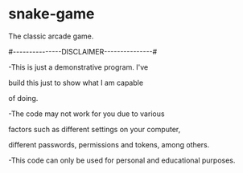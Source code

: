 # snake-game
The classic arcade game.

#---------------DISCLAIMER---------------#

-This is just a demonstrative program. I've 

build this just to show what I am capable 

of doing.


-The code may not work for you due to various 

factors such as different settings on your computer, 

different passwords, permissions and tokens, among others.


-This code can only be used for personal and educational purposes.
